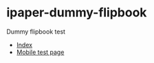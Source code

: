 # ipaper-dummy-flipbook
Dummy flipbook test

* [Index](./index.html)
* [Mobile test page](./test-mobile.html)